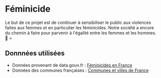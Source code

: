 # Féminicide

Le but de ce projet est de continuer à sensibiliser le public aux violences faites aux femmes et en particulier les féminicides. Notre société a encore du chemin à faire pour parvenir à l'égalité entre les femmes et les hommes. 👩 = 

## Donnnées utilisées

- Données provenant de data.gouv.fr : [Féminicides en France](https://www.data.gouv.fr/datasets/decompte-et-recensement-des-feminicides/)
- Données des communes françaises : [Communes et villes de France](https://www.data.gouv.fr/datasets/communes-et-villes-de-france-en-csv-excel-json-parquet-et-feather/)
